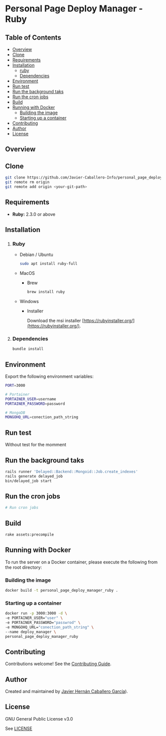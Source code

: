 # Personal Page Deploy Manager - Ruby

> 

## Table of Contents

-   [Overview](https://github.com/Javier-Caballero-Info/personal_page_deploy_manager_ruby/tree/master/README.md#overview)
-   [Clone](https://github.com/Javier-Caballero-Info/personal_page_deploy_manager_ruby/tree/master/README.md#clone)
- [Requirements](https://github.com/Javier-Caballero-Info/personal_page_deploy_manager_ruby/tree/master#requirements)
- [Installation](https://github.com/Javier-Caballero-Info/personal_page_deploy_manager_ruby/tree/master#installation)
	- [ruby](https://github.com/Javier-Caballero-Info/personal_page_deploy_manager_ruby/tree/master#ruby)
	- [Dependencies](https://github.com/Javier-Caballero-Info/personal_page_deploy_manager_ruby/tree/master#dependencies)
- [Environment](https://github.com/Javier-Caballero-Info/personal_page_deploy_manager_ruby/tree/master#environment)
- [Run test](https://github.com/Javier-Caballero-Info/personal_page_deploy_manager_ruby/tree/master#run-test)
- [Run the background taks](https://github.com/Javier-Caballero-Info/personal_page_deploy_manager_ruby/tree/master#run-the-background-taks)
- [Run the cron jobs](https://github.com/Javier-Caballero-Info/personal_page_deploy_manager_ruby/tree/master#run-the-cron-jobs)
- [Build](https://github.com/Javier-Caballero-Info/personal_page_deploy_manager_ruby/tree/master#build)
- [Running with Docker](https://github.com/Javier-Caballero-Info/personal_page_deploy_manager_ruby/tree/master#running-with-docker)
	- [Building the image](https://github.com/Javier-Caballero-Info/personal_page_deploy_manager_ruby/tree/master#building-the-image)
	- [Starting up a container](https://github.com/Javier-Caballero-Info/personal_page_deploy_manager_ruby/tree/master#starting-up-a-container)
- [Contributing](https://github.com/Javier-Caballero-Info/personal_page_deploy_manager_ruby/tree/master#contributing)
- [Author](https://github.com/Javier-Caballero-Info/personal_page_deploy_manager_ruby/tree/master#author)
- [License](https://github.com/Javier-Caballero-Info/personal_page_deploy_manager_ruby/tree/master#license)

## Overview



## Clone

```bash
git clone https://github.com/Javier-Caballero-Info/personal_page_deploy_manager_ruby.git
git remote rm origin
git remote add origin <your-git-path>
```

## Requirements

* **Ruby:** 2.3.0 or above

## Installation

1. ### Ruby

    - Debian / Ubuntu

        ```Bash
        sudo apt install ruby-full
        ```
        
    - MacOS
    
        - Brew
            ```bash
            brew install ruby
            ```

    - Windows

        - Installer

            Download the msi installer [https://rubyinstaller.org/](https://rubyinstaller.org/).


2. ### Dependencies

    ```Bash
    bundle install
    ```

## Environment

Export the following environment variables:

```bash
PORT=3000

# Portainer
PORTAINER_USER=username
PORTAINER_PASSWORD=password

# MongoDB
MONGOHQ_URL=conection_path_string
```

## Run test

Without test for the momment


## Run the background taks

```bash
rails runner 'Delayed::Backend::Mongoid::Job.create_indexes'
rails generate delayed_job
bin/delayed_job start
```

## Run the cron jobs

```bash
# Run cron jobs
```

## Build


```bash
rake assets:precompile
```

## Running with Docker

To run the server on a Docker container, please execute the following from the root directory:

### Building the image


```bash
docker build -t personal_page_deploy_manager_ruby .
```
 
### Starting up a container

```bash
docker run -p 3000:3000 -d \
-e PORTAINER_USER="user" \
-e PORTAINER_PASSWORD="passwrod" \
-e MONGOHQ_URL="conection_path_string" \
--name deploy_manager \
personal_page_deploy_manager_ruby
```


## Contributing

Contributions welcome! See the  [Contributing Guide](https://github.com/Javier-Caballero-Info/personal_page_deploy_manager_ruby/blob/master/CONTRIBUTING.md).

## Author

Created and maintained by [Javier Hernán Caballero García](https://javiercaballero.info)).

## License

GNU General Public License v3.0

See  [LICENSE](https://github.com/Javier-Caballero-Info/personal_page_deploy_manager_ruby/blob/master/LICENSE)
